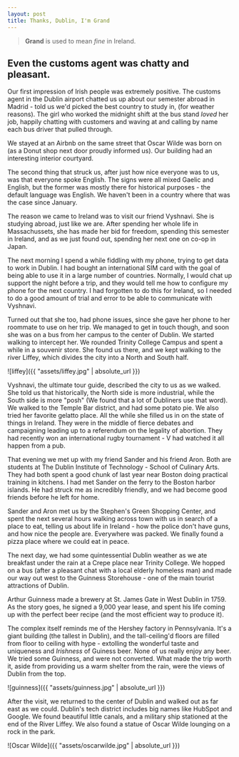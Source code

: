 ```yaml
---
layout: post
title: Thanks, Dublin, I'm Grand
---
```

> **Grand** is used to mean *fine* in Ireland. 

## Even the customs agent was chatty and pleasant.

Our first impression of Irish people was extremely positive. The customs agent in the Dublin airport chatted us up about our semester abroad in Madrid - told us we'd picked the best country to study in, (for weather reasons). The girl who worked the midnight shift at the bus stand *loved* her job, happily chatting with customers and waving at and calling by name each bus driver that pulled through.

We stayed at an Airbnb on the same street that Oscar Wilde was born on (as a Donut shop next door proudly informed us). Our building had an interesting interior courtyard.

The second thing that struck us, after just how nice everyone was to us, was that everyone spoke English. The signs were all mixed Gaelic and English, but the former was mostly there for historical purposes - the default language was English. We haven't been in a country where that was the case since January. 

The reason we came to Ireland was to visit our friend Vyshnavi. She is studying abroad, just like we are. After spending her whole life in Massachussets, she has made her bid for freedom, spending this semester in Ireland, and as we just found out, spending her next one on co-op in Japan.

The next morning I spend a while fiddling with my phone, trying to get data to work in Dublin. I had bought an international SIM card with the goal of being able to use it in a large number of countries. Normally, I would chat up support the night before a trip, and they would tell me how to configure my phone for the next country. I had forgotten to do this for Ireland, so I needed to do a good amount of trial and error to be able to communicate with Vyshnavi. 

Turned out that she too, had phone issues, since she gave her phone to her roommate to use on her trip. We managed to get in touch though, and soon she was on a bus from her campus to the center of Dublin. We started walking to intercept her. We rounded Trinity College Campus and spent a while in a souvenir store. She found us there, and we kept walking to the river Liffey, which divides the city into a North and South half.

![liffey]({{ "assets/liffey.jpg" | absolute_url }})

Vyshnavi, the ultimate tour guide, described the city to us as we walked. She told us that historically, the North side is more industrial, while the South side is more "posh" (We found that a lot of Dubliners use that word). We walked to the Temple Bar district, and had some potato pie. We also tried her favorite gelatto place. All the while she filled us in on the state of things in Ireland. They were in the middle of fierce debates and campaigning leading up to a referendum on the legality of abortion. They had recently won an international rugby tournament - V had watched it all happen from a pub.

That evening we met up with my friend Sander and his friend Aron. Both are students at The Dublin Institute of Technology - School of Culinary Arts. They had both spent a good chunk of last year near Boston doing practical training in kitchens. I had met Sander on the ferry to the Boston harbor islands. He had struck me as incredibly friendly, and we had become good friends before he left for home. 

Sander and Aron met us by the Stephen's Green Shopping Center, and spent the next several hours walking across town with us in search of a place to eat, telling us about life in Ireland - how the police don't have guns, and how nice the people are. Everywhere was packed. We finally found a pizza place where we could eat in peace.

The next day, we had some quintessential Dublin weather as we ate breakfast under the rain at a Crepe place near Trinity College. We hopped on a bus (after a pleasant chat with a local elderly homeless man) and made our way out west to the Guinness Storehouse - one of the main tourist attractions of Dublin. 

Arthur Guinness made a brewery at St. James Gate in West Dublin in 1759. As the story goes, he signed a 9,000 year lease, and spent his life coming up with the perfect beer recipe (and the most efficient way to produce it). 

The complex itself reminds me of the Hershey factory in Pennsylvania. It's a giant building (the tallest in Dublin), and the tall-ceiling'd floors are filled from floor to ceiling with hype - extolling the wonderful taste and uniqueness and *Irishness* of Guiness beer. None of us really enjoy any beer. We tried some Guinness, and were not converted. What made the trip worth it, aside from providing us a warm shelter from the rain, were the views of Dublin from the top. 

![guinness]({{ "assets/guinness.jpg" | absolute_url }})

After the visit, we returned to the center of Dublin and walked out as far east as we could. Dublin's tech district includes big names like HubSpot and Google. We found beautiful little canals, and a military ship stationed at the end of the River Liffey. We also found a statue of Oscar Wilde lounging on a rock in the park.

![Oscar Wilde]({{ "assets/oscarwilde.jpg" | absolute_url }})
